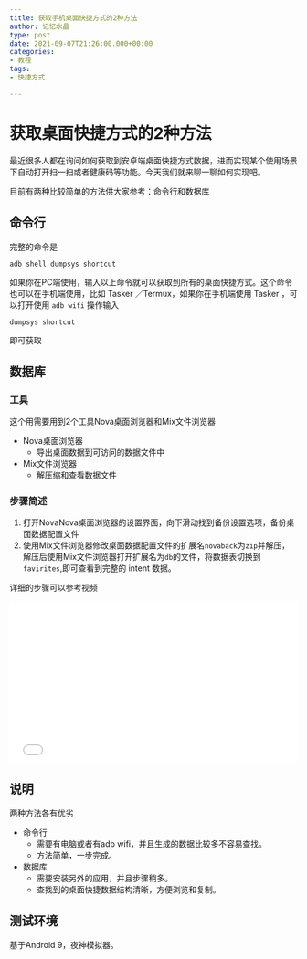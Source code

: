 ```yaml
---
title: 获取手机桌面快捷方式的2种方法
author: 记忆水晶
type: post
date: 2021-09-07T21:26:00.000+00:00
categories:
- 教程
tags:
- 快捷方式

---
```

# 获取桌面快捷方式的2种方法

最近很多人都在询问如何获取到安卓端桌面快捷方式数据，进而实现某个使用场景下自动打开扫一扫或者健康码等功能。今天我们就来聊一聊如何实现吧。

目前有两种比较简单的方法供大家参考：命令行和数据库

## 命令行

完整的命令是

```shell
adb shell dumpsys shortcut
```

如果你在PC端使用，输入以上命令就可以获取到所有的桌面快捷方式。这个命令也可以在手机端使用，比如 Tasker ／Termux，如果你在手机端使用 Tasker ，可以打开使用 `adb wifi` 操作输入

```shell
dumpsys shortcut
```

即可获取

## 数据库

### 工具

这个用需要用到2个工具Nova桌面浏览器和Mix文件浏览器

* Nova桌面浏览器
  * 导出桌面数据到可访问的数据文件中
* Mix文件浏览器
  * 解压缩和查看数据文件

### 步骤简述

1. 打开NovaNova桌面浏览器的设置界面，向下滑动找到备份设置选项，备份桌面数据配置文件
2. 使用Mix文件浏览器修改桌面数据配置文件的扩展名`novaback`为`zip`并解压，解压后使用Mix文件浏览器打开扩展名为`db`的文件，将数据表切换到`favirites`,即可查看到完整的 intent 数据。

详细的步骤可以参考视频

<div style="position: relative; padding-bottom: 56.25%; height: 0; overflow: hidden;">

<iframe src="\[[https://www.ixigua.com/iframe/7005530260502479396?autoplay=0](https://www.ixigua.com/iframe/7005530260502479396?autoplay=0 "https://www.ixigua.com/iframe/7005530260502479396?autoplay=0")\]([https://www.ixigua.com/iframe/7005530260502479396?autoplay=0](https://www.ixigua.com/iframe/7005530260502479396?autoplay=0 "https://www.ixigua.com/iframe/7005530260502479396?autoplay=0") "[https://www.ixigua.com/iframe/7005530260502479396?autoplay=0](https://www.ixigua.com/iframe/7005530260502479396?autoplay=0 "https://www.ixigua.com/iframe/7005530260502479396?autoplay=0")")" style="position: absolute; top: 0; left: 0; width: 100%; height: 100%; border:0;" referrerpolicy="unsafe-url" allowfullscreen></iframe>

</div>

## 说明

两种方法各有优劣

* 命令行
  * 需要有电脑或者有adb wifi，并且生成的数据比较多不容易查找。
  * 方法简单，一步完成。
* 数据库
  * 需要安装另外的应用，并且步骤稍多。
  * 查找到的桌面快捷数据结构清晰，方便浏览和复制。

## 测试环境

基于Android 9，夜神模拟器。